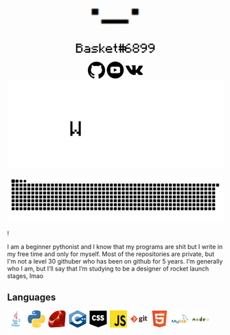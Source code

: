 <p align="center"><img src="https://github.com/BasketReally/BasketReally/blob/main/data/basket.jpg" width="200"/></p>
<p align="center">
<a href="https://github.com/BasketReally"><img src="https://github.com/BasketReally/BasketReally/blob/main/data/github.png" width="40" alt="github badge"></a>
<a href="https://www.youtube.com/channel/UC2tdu_Fu8cv_ml3vu1yzglQ"><img src="https://github.com/BasketReally/BasketReally/blob/main/data/youtubelogo.png" width="40" height="40" alt="github badge"></a>
<a href="https://vk.com/basketr"><img src="https://github.com/BasketReally/BasketReally/blob/main/data/vk.png" width="40" height="40" alt="github badge"></a>


  
<img src="https://github.com/BasketReally/BasketReally/blob/main/data/welcome.gif"/>
<p align="center"><img src="https://github.com/BasketReally/BasketReally/blob/main/data/github-contribution-grid-snake.svg"/></p>

!

I am a beginner pythonist and I know that my programs are shit but I write in my free time and only for myself. 
Most of the repositories are private, but I'm not a level 30 githuber who has been on github for 5 years. 
I’m generally who I am, but I’ll say that I’m studying to be a designer of rocket launch stages, lmao

<h2>Languages</h2>

<img src="https://github.com/BasketReally/BasketReally/blob/main/data/Javac.png" title="Java" alt="Java" width="40" height="40"/>&nbsp;
<img src="https://github.com/BasketReally/BasketReally/blob/main/data/Python.png" title="Python" alt="Python" width="40" height="40"/>&nbsp;
<img src="https://github.com/BasketReally/BasketReally/blob/main/data/Ruby.png" title="Ruby" alt="Ruby" width="40" height="40"/>&nbsp;
<img src="https://github.com/BasketReally/BasketReally/blob/main/data/c%2B%2B.png" title="c++" alt="c++" width="40" height="40"/>&nbsp;
<img src="https://github.com/BasketReally/BasketReally/blob/main/data/css.png" title="css" alt="css" width="40" height="40"/>&nbsp;
<img src="https://github.com/BasketReally/BasketReally/blob/main/data/js.png" title="js" alt="js" width="40" height="40"/>&nbsp;
<img src="https://github.com/BasketReally/BasketReally/blob/main/data/git-original-wordmark.png " title="git" alt="git" width="40" height="40"/>&nbsp;
<img src="https://github.com/BasketReally/BasketReally/blob/main/data/html5-original.png" title="html" alt="html" width="40" height="40"/>&nbsp;
<img src="https://github.com/BasketReally/BasketReally/blob/main/data/mysql-original-wordmark.png" title="mysql" alt="myqsl" width="40" height="40"/>&nbsp;
<img src="https://github.com/BasketReally/BasketReally/blob/main/data/nodejs-original-wordmark.png" title="nodejs" alt="nodejs" width="40" height="40"/>&nbsp;
